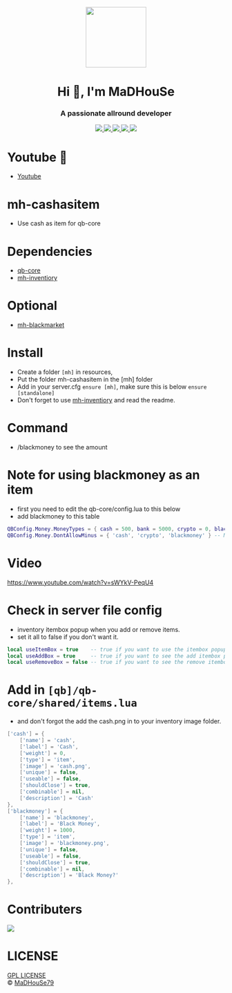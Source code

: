 <p align="center">
    <img width="140" src="https://icons.iconarchive.com/icons/iconarchive/red-orb-alphabet/128/Letter-M-icon.png" />  
    <h1 align="center">Hi 👋, I'm MaDHouSe</h1>
    <h3 align="center">A passionate allround developer </h3>    
</p>

<p align="center">
  <a href="https://github.com/MaDHouSe79/mh-cashasitem/issues">
    <img src="https://img.shields.io/github/issues/MaDHouSe79/mh-cashasitem"/> 
  </a>
  <a href="https://github.com/MaDHouSe79/mh-cashasitem/watchers">
    <img src="https://img.shields.io/github/watchers/MaDHouSe79/mh-cashasitem"/> 
  </a> 
  <a href="https://github.com/MaDHouSe79/mh-cashasitem/network/members">
    <img src="https://img.shields.io/github/forks/MaDHouSe79/mh-cashasitem"/> 
  </a>  
  <a href="https://github.com/MaDHouSe79/mh-cashasitem/stargazers">
    <img src="https://img.shields.io/github/stars/MaDHouSe79/mh-cashasitem?color=white"/> 
  </a>
  <a href="https://github.com/MaDHouSe79/mh-cashasitem/blob/main/LICENSE">
    <img src="https://img.shields.io/github/license/MaDHouSe79/mh-cashasitem?color=black"/> 
  </a>      
</p>

# Youtube 🙈
- [Youtube](https://www.youtube.com/c/@MaDHouSe79)

# mh-cashasitem
- Use cash as item for qb-core

# Dependencies
- [qb-core](https://github.com/qbcore-framework/qb-core)
- [mh-inventiory](https://github.com/MaDHouSe79/mh-inventory)

# Optional
- [mh-blackmarket](https://github.com/MaDHouSe79/mh-blackmarket)

# Install
- Create a folder `[mh]` in resources,
- Put the folder mh-cashasitem in the [mh] folder
- Add in your server.cfg `ensure [mh]`, make sure this is below `ensure [standalone]`
- Don't forget to use [mh-inventiory](https://github.com/MaDHouSe79/mh-inventory) and read the readme.

# Command
- /blackmoney to see the amount

# Note for using blackmoney as an item
- first you need to edit the qb-core/config.lua to this below
- add blackmoney to this table
```lua
QBConfig.Money.MoneyTypes = { cash = 500, bank = 5000, crypto = 0, blackmoney = 0 } -- type = startamount - Add or remove money types for your server (for ex. blackmoney = 0), remember once added it will not be removed from the database!
QBConfig.Money.DontAllowMinus = { 'cash', 'crypto', 'blackmoney' } -- Money that is not allowed going in minus
```


# Video
https://www.youtube.com/watch?v=sWYkV-PeqU4

# Check in server file config
- inventory itembox popup when you add or remove items.
- set it all to false if you don't want it.
```lua
local useItemBox = true    -- true if you want to use the itembox popup 
local useAddBox = true     -- true if you want to see the add itembox popup (only works if useItemBox = true)
local useRemoveBox = false -- true if you want to see the remove itembox popup (only works if useItemBox = true)
```

# Add in `[qb]/qb-core/shared/items.lua` 
- and don't forgot the add the cash.png in to your inventory image folder.
```lua
['cash'] = {
    ['name'] = 'cash', 
    ['label'] = 'Cash', 
    ['weight'] = 0, 
    ['type'] = 'item', 
    ['image'] = 'cash.png', 
    ['unique'] = false,
    ['useable'] = false,
    ['shouldClose'] = true,
    ['combinable'] = nil,
    ['description'] = 'Cash'
},
['blackmoney'] = {
    ['name'] = 'blackmoney',
    ['label'] = 'Black Money',
    ['weight'] = 1000,
    ['type'] = 'item',
    ['image'] = 'blackmoney.png',
    ['unique'] = false,
    ['useable'] = false,
    ['shouldClose'] = true,
    ['combinable'] = nil,
    ['description'] = 'Black Money?'
},
```

# Contributers
<a href="https://github.com/MaDHouSe79/mh-carlift/graphs/contributors">
  <img src="https://contributors-img.web.app/image?repo=MaDHouSe79/mh-carlift" />
</a>

# LICENSE
[GPL LICENSE](./LICENSE)<br />
&copy; [MaDHouSe79](https://www.youtube.com/@MaDHouSe79)
